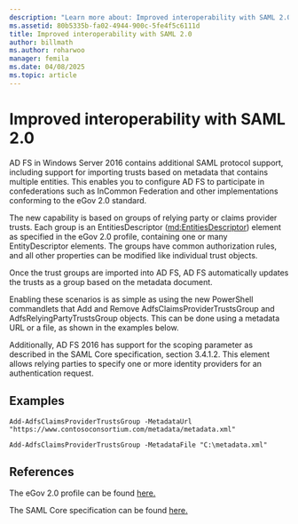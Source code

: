 ```yaml
---
description: "Learn more about: Improved interoperability with SAML 2.0"
ms.assetid: 80b5335b-fa02-4944-900c-5fe4f5c6111d
title: Improved interoperability with SAML 2.0
author: billmath
ms.author: roharwoo
manager: femila
ms.date: 04/08/2025
ms.topic: article
---
```

# Improved interoperability with SAML 2.0




AD FS in Windows Server 2016 contains additional SAML protocol support, including support for importing trusts based on metadata that contains multiple entities.  This enables you to configure AD FS to participate in confederations such as InCommon Federation and other implementations conforming to the eGov 2.0 standard.

The new capability is based on groups of relying party or claims provider trusts. Each group is an EntitiesDescriptor (<md:EntitiesDescriptor>) element as specified in the eGov 2.0 profile, containing one or many EntityDescriptor elements.  The groups have common authorization rules, and all other properties can be modified like individual trust objects.

Once the trust groups are imported into AD FS, AD FS automatically updates the trusts as a group based on the metadata document.

Enabling these scenarios is as simple as using the new PowerShell commandlets that Add and Remove AdfsClaimsProviderTrustsGroup and AdfsRelyingPartyTrustsGroup objects. This can be done using a metadata URL or a file, as shown in the examples below.

Additionally, AD FS 2016 has support for the scoping parameter as described in the SAML Core specification, section 3.4.1.2. This element allows relying parties to specify one or more identity providers for an authentication request.

## Examples

```
Add-AdfsClaimsProviderTrustsGroup -MetadataUrl "https://www.contosoconsortium.com/metadata/metadata.xml"
```



```
Add-AdfsClaimsProviderTrustsGroup -MetadataFile "C:\metadata.xml"
```

## References

The eGov 2.0 profile can be found [here.](https://kantarainitiative.org/confluence/download/attachments/60817482/kantara-report-egov-saml2-profile-2.0.pdf?version=1&modificationDate=1345580916000&api=v2)

The SAML Core specification can be found [here.](https://docs.oasis-open.org/security/saml/v2.0/saml-core-2.0-os.pdf)


